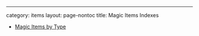 ---
category: items
layout: page-nontoc
title: Magic Items Indexes

* [Magic Items by Type](/gamemaster_rules/magic_item_indexes/items_by_type/)